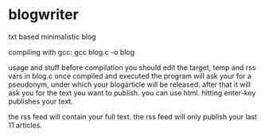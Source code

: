 # blogwriter
txt based minimalistic blog

compiling with gcc: gcc blog.c -o blog

usage and stuff
  before compilation you should edit the target, temp and rss vars in blog.c 
  once compiled and executed the program will ask your for a pseudonym, under which your blogarticle will be released.
  after that it will ask you for the text you want to publish. you can use html. hitting enter-key publishes your text.
  
  the rss feed will contain your full text. the rss feed will only publish your last 11 articles.
